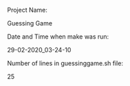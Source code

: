 Project Name: 

Guessing Game 

Date and Time when make was run: 

29-02-2020_03-24-10

Number of lines in guessinggame.sh file: 

25
